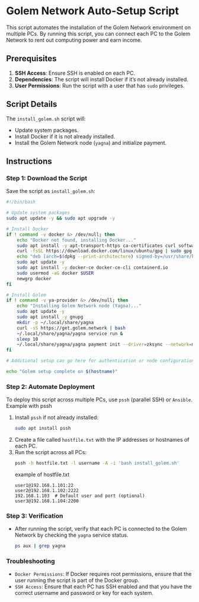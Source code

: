 # Golem Network Auto-Setup Script

This script automates the installation of the Golem Network environment on multiple PCs. By running this script, you can connect each PC to the Golem Network to rent out computing power and earn income.

## Prerequisites

1. **SSH Access**: Ensure SSH is enabled on each PC.
2. **Dependencies**: The script will install Docker if it’s not already installed.
3. **User Permissions**: Run the script with a user that has `sudo` privileges.

## Script Details

The `install_golem.sh` script will:
- Update system packages.
- Install Docker if it is not already installed.
- Install the Golem Network node (`yagna`) and initialize payment.

## Instructions

### Step 1: Download the Script

Save the script as `install_golem.sh`:

```bash
#!/bin/bash

# Update system packages
sudo apt update -y && sudo apt upgrade -y

# Install Docker
if ! command -v docker &> /dev/null; then
    echo "Docker not found, installing Docker..."
    sudo apt install -y apt-transport-https ca-certificates curl software-properties-common
    curl -fsSL https://download.docker.com/linux/ubuntu/gpg | sudo gpg --dearmor -o /usr/share/keyrings/docker-archive-keyring.gpg
    echo "deb [arch=$(dpkg --print-architecture) signed-by=/usr/share/keyrings/docker-archive-keyring.gpg] https://download.docker.com/linux/ubuntu $(lsb_release -cs) stable" | sudo tee /etc/apt/sources.list.d/docker.list > /dev/null
    sudo apt update -y
    sudo apt install -y docker-ce docker-ce-cli containerd.io
    sudo usermod -aG docker $USER
    newgrp docker
fi

# Install Golem
if ! command -v ya-provider &> /dev/null; then
    echo "Installing Golem Network node (Yagna)..."
    sudo apt update -y
    sudo apt install -y gnupg
    mkdir -p ~/.local/share/yagna
    curl -sS https://get.golem.network | bash
    ~/.local/share/yagna/yagna service run & 
    sleep 10
    ~/.local/share/yagna/yagna payment init --driver=zksync --network=mainnet
fi

# Additional setup can go here for authentication or node configuration

echo "Golem setup complete on $(hostname)"
```
### Step 2: Automate Deployment

To deploy this script across multiple PCs, use `pssh` (parallel SSH) or `Ansible`.
<br>
Example with pssh

1. Install `pssh` if not already installed:
   ```bash
   sudo apt install pssh
   ```
2. Create a file called `hostfile.txt` with the IP addresses or hostnames of each PC.
3. Run the script across all PCs:
   ```bash
   pssh -h hostfile.txt -l username -A -i 'bash install_golem.sh'
   ```
   example of hostfile.txt
   ```plaintext
   user1@192.168.1.101:22
   user2@192.168.1.102:2222
   192.168.1.103  # Default user and port (optional)
   user3@192.168.1.104:2200
   ```
### Step 3: Verification


- After running the script, verify that each PC is connected to the Golem Network by checking the `yagna` service status.

   ```bash
  ps aux | grep yagna
   ```
### Troubleshooting

- `Docker Permissions`: If Docker requires root permissions, ensure that the user running the script is part of the Docker group.
- `SSH Access`: Ensure that each PC has SSH enabled and that you have the correct username and password or key for each system.
